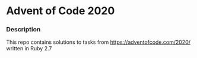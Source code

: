 # Advent of Code 2020

### Description

This repo contains solutions to tasks from https://adventofcode.com/2020/ written in Ruby 2.7
